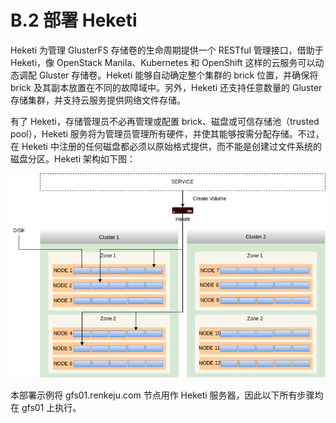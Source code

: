 [1]: /images/deploy/heketi-arch.drawio.png

# B.2 部署 Heketi

Heketi 为管理 GlusterFS 存储卷的生命周期提供一个 RESTful 管理接口，借助于 Heketi，像 OpenStack Manila、Kubernetes 和 OpenShift 这样的云服务可以动态调配 Gluster 存储卷。Heketi 能够自动确定整个集群的 brick 位置，并确保将 brick 及其副本放置在不同的故障域中。另外，Heketi 还支持任意数量的 Gluster 存储集群，并支持云服务提供网络文件存储。

有了 Heketi，存储管理员不必再管理或配置 brick、磁盘或可信存储池（trusted pool），Heketi 服务将为管理员管理所有硬件，并使其能够按需分配存储。不过，在 Heketi 中注册的任何磁盘都必须以原始格式提供，而不能是创建过文件系统的磁盘分区。Heketi 架构如下图：

![Heketi 架构][1]

本部署示例将 gfs01.renkeju.com 节点用作 Heketi 服务器，因此以下所有步骤均在 gfs01 上执行。